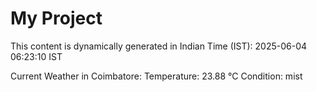 # My Project

This content is dynamically generated in Indian Time (IST): 2025-06-04 06:23:10 IST


Current Weather in Coimbatore:
Temperature: 23.88 °C
Condition: mist
